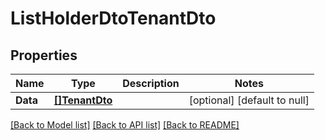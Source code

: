# ListHolderDtoTenantDto

## Properties
Name | Type | Description | Notes
------------ | ------------- | ------------- | -------------
**Data** | [**[]TenantDto**](TenantDto.md) |  | [optional] [default to null]

[[Back to Model list]](../README.md#documentation-for-models) [[Back to API list]](../README.md#documentation-for-api-endpoints) [[Back to README]](../README.md)


